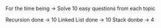 For the time being -> Solve 10 easy questions from each topic

Recursion done -> 10
Linked List done -> 10
Stack donbe -> 4
